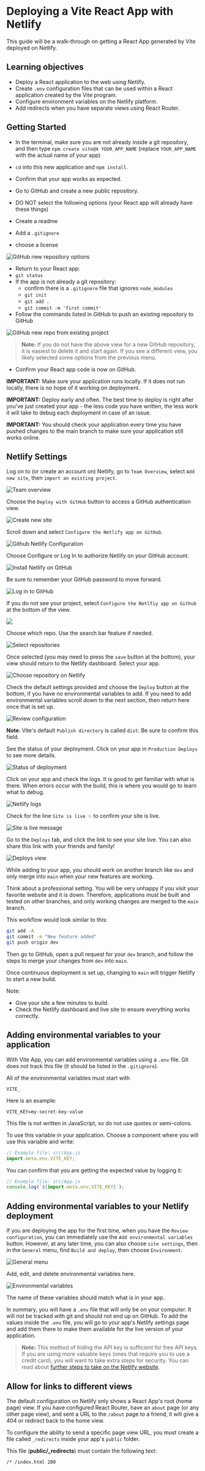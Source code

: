 # Deploying a Vite React App with Netlify

This guide will be a walk-through on getting a React App generated by Vite deployed on Netlify.

## Learning objectives

- Deploy a React application to the web using Netlify.
- Create `.env` configuration files that can be used within a React application created by the Vite program.
- Configure environment variables on the Netlify platform.
- Add redirects when you have separate views using React Router.

## Getting Started

- In the terminal, make sure you are not already inside a git repository, and then type `npm create vite@4 YOUR_APP_NAME` (replace `YOUR_APP_NAME` with the actual name of your app)
- `cd` into this new application and `npm install`.
- Confirm that your app works as expected.
- Go to GitHub and create a new public repository.
- DO NOT select the following options (your React app will already have these things)

- Create a readme
- Add a `.gitignore`
- choose a license

![GitHub new repository options](./assets/github-new-repo-options.png)

- Return to your React app:
- `git status`
- If the app is not already a git repository:
  - confirm there is a `.gitignore` file that ignores `node_modules`
  - `git init`
  - `git add .`
  - `git commit -m 'first commit'`
- Follow the commands listed in GitHub to push an existing repository to GitHub

![GitHub new repo from existing project](./assets/github-new-repo-from-existing-project.png)

> **Note:** If you do not have the above view for a new GitHub repository, it is easiest to delete it and start again. If you see a different view, you likely selected some options from the previous menu.

- Confirm your React app code is now on GitHub.

**IMPORTANT:** Make sure your application runs locally. If it does not run locally, there is no hope of it working on deployment.

**IMPORTANT:** Deploy early and often. The best time to deploy is right after you've just created your app - the less code you have written, the less work it will take to debug each deployment in case of an issue.

**IMPORTANT:** You should check your application every time you have pushed changes to the main branch to make sure your application still works online.

## Netlify Settings

Log on to (or create an account on) Netlify, go to `Team Overview`, select `Add new site`, then `import an existing project`.

![Team overview](./assets/add-new-site.png)

Choose the `Deploy with GitHub` button to access a GitHub authentication view.

![Create new site](./assets/deploy-with-github.png)

Scroll down and select `Configure the Netlify app on GitHub`.

![Github Netlify Configuration](./assets/3.github-netlify-config.png)

Choose Configure or Log In to authorize Netlify on your GitHub account.

![Install Netlify on GitHub](./assets/4.install-netlify-on-github.png)

Be sure to remember your GitHub password to move forward.

![Log in to GitHub](./assets/5.log-in-to-github.png)

If you do not see your project, select `Configure the Netlfiy app on Github` at the bottom of the view.

![](./assets/configure-the-netlify-app-on-github.png)

Choose which repo. Use the search bar feature if needed.

![Select repositories](./assets/6.select-repos.png)

Once selected (you may need to press the `save` button at the bottom), your view should return to the Netlify dashboard. Select your app.

![Choose repository on Netlify](./assets/7.choose-repo-on-netlify.png)

Check the default settings provided and choose the `Deploy` button at the bottom, if you have no environmental variables to add. If you need to add environmental variables scroll down to the next section, then return here once that is set up.

![Review configuration](./assets/review-configuration.png)

**Note**: Vite's default `Publish directory` is called `dist`. Be sure to confirm this field.

See the status of your deployment. Click on your app in `Production Deploys` to see more details.

![Status of deployment](./assets/9.see-status.png)

Click on your app and check the logs. It is good to get familiar with what is there. When errors occur with the build, this is where you would go to learn what to debug.

![Netlify logs](./assets/10.check-logs.png)

Check for the line `Site is live ✨` to confirm your site is live.

![Site is live message](./assets/11.site-is-live.png)

Go to the `Deploys` tab, and click the link to see your site live. You can also share this link with your friends and family!

![Deploys view](./assets/12.deploys-view.png)

While adding to your app, you should work on another branch like `dev` and only merge into `main` when your new features are working.

Think about a professional setting. You will be very unhappy if you visit your favorite website and it is down. Therefore, applications must be built and tested on other branches, and only working changes are merged to the `main` branch.

This workflow would look similar to this:

```bash
git add -A
git commit -m "New feature added"
git push origin dev
```

Then go to GitHub, open a pull request for your `dev` branch, and follow the steps to merge your changes from `dev` into `main`.

Once continuous deployment is set up, changing to `main` will trigger Netlify to start a new build.

Note:

- Give your site a few minutes to build.
- Check the Netlify dashboard and live site to ensure everything works correctly.

## Adding environmental variables to your application

With Vite App, you can add environmental variables using a `.env` file. Git does not track this file (it should be listed in the `.gitignore`).

All of the environmental variables must start with

```
VITE_
```

Here is an example:

```
VITE_KEY=my-secret-key-value
```

This file is not written in JavaScript, so do not use quotes or semi-colons.

To use this variable in your application. Choose a component where you will use this variable and write:

```js
// Example file: src/App.js
import.meta.env.VITE_KEY;
```

You can confirm that you are getting the expected value by logging it:

```js
// Example file: src/App.js
console.log(`${import.meta.env.VITE_KEY}`);
```

## Adding environmental variables to your Netlify deployment

If you are deploying the app for the first time, when you have the `Review configuration`, you can immediately use the `Add environmental variables` button. However, at any later time, you can also choose `site settings`, then in the `General` menu, find `Build and deploy`, then choose `Environment`.

![General menu](./assets/general-menu.png)

Add, edit, and delete environmental variables here.

![Environmental variables](./assets/vite-env-on-netlify-example.png)

The name of these variables should match what is in your app.

In summary, you will have a `.env` file that will only be on your computer. It will not be tracked with git and should not end up on GitHub. To add the values inside the `.env` file, you will go to your app's Netlify settings page and add them there to make them available for the live version of your application.

> **Note:** This method of hiding the API key is sufficient for free API keys. If you are using more valuable keys (ones that require you to use a credit card), you will want to take extra steps for security. You can read about [further steps to take on the Netlify website](https://answers.netlify.com/t/support-guide-how-do-i-keep-my-api-keys-tokens-safe-using-netlify-functions/293).

## Allow for links to different views

The default configuration on Netlify only shows a React App's root (home page) view. If you have configured React Router, have an `about` page (or any other page view), and sent a URL to the `/about` page to a friend, it will give a 404 or redirect back to the home view.

To configure the ability to send a specific page view URL, you must create a file called `_redirects` inside your app's `public` folder.

This file (**public/\_redirects**) must contain the following text:

```
/* /index.html 200
```
